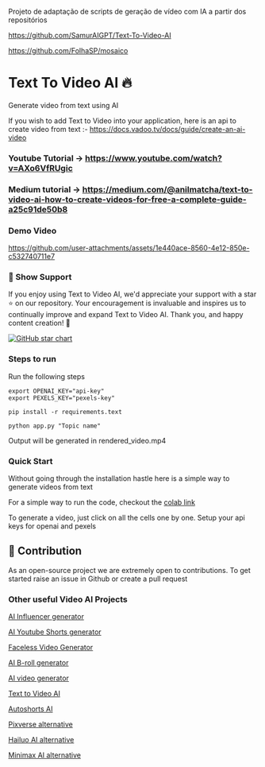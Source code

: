 Projeto de adaptação de scripts de geração de vídeo com IA a partir dos repositórios 

https://github.com/SamurAIGPT/Text-To-Video-AI

https://github.com/FolhaSP/mosaico

# Text To Video AI 🔥

Generate video from text using AI

If you wish to add Text to Video into your application, here is an api to create video from text :- https://docs.vadoo.tv/docs/guide/create-an-ai-video

### Youtube Tutorial -> https://www.youtube.com/watch?v=AXo6VfRUgic

### Medium tutorial -> https://medium.com/@anilmatcha/text-to-video-ai-how-to-create-videos-for-free-a-complete-guide-a25c91de50b8

### Demo Video

https://github.com/user-attachments/assets/1e440ace-8560-4e12-850e-c532740711e7

### 🌟 Show Support

If you enjoy using Text to Video AI, we'd appreciate your support with a star ⭐ on our repository. Your encouragement is invaluable and inspires us to continually improve and expand Text to Video AI. Thank you, and happy content creation! 🎉

[![GitHub star chart](https://img.shields.io/github/stars/SamurAIGPT/Text-To-Video-AI?style=social)](https://github.com/SamurAIGPT/Text-To-Video-AI/stargazers)

### Steps to run

Run the following steps

```
export OPENAI_KEY="api-key"
export PEXELS_KEY="pexels-key"

pip install -r requirements.text

python app.py "Topic name"
```

Output will be generated in rendered_video.mp4

### Quick Start

Without going through the installation hastle here is a simple way to generate videos from text

For a simple way to run the code, checkout the [colab link](/Text_to_Video_example.ipynb)

To generate a video, just click on all the cells one by one. Setup your api keys for openai and pexels

## 💁 Contribution

As an open-source project we are extremely open to contributions. To get started raise an issue in Github or create a pull request

### Other useful Video AI Projects

[AI Influencer generator](https://github.com/SamurAIGPT/AI-Influencer-Generator)

[AI Youtube Shorts generator](https://github.com/SamurAIGPT/AI-Youtube-Shorts-Generator/)

[Faceless Video Generator](https://github.com/SamurAIGPT/Faceless-Video-Generator)

[AI B-roll generator](https://github.com/Anil-matcha/AI-B-roll)

[AI video generator](https://www.vadoo.tv/ai-video-generator)

[Text to Video AI](https://www.vadoo.tv/text-to-video-ai)

[Autoshorts AI](https://www.vadoo.tv/autoshorts-ai)

[Pixverse alternative](https://www.vadoo.tv/pixverse-ai)

[Hailuo AI alternative](https://www.vadoo.tv/hailuo-ai)

[Minimax AI alternative](https://www.vadoo.tv/minimax-ai)
